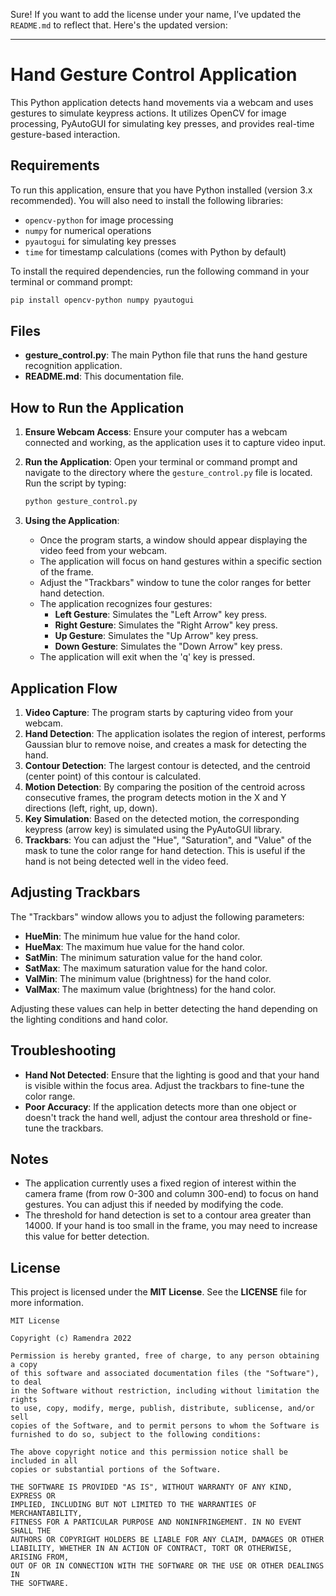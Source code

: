 Sure! If you want to add the license under your name, I’ve updated the `README.md` to reflect that. Here's the updated version:

---

# Hand Gesture Control Application

This Python application detects hand movements via a webcam and uses gestures to simulate keypress actions. It utilizes OpenCV for image processing, PyAutoGUI for simulating key presses, and provides real-time gesture-based interaction.

## Requirements

To run this application, ensure that you have Python installed (version 3.x recommended). You will also need to install the following libraries:

- `opencv-python` for image processing
- `numpy` for numerical operations
- `pyautogui` for simulating key presses
- `time` for timestamp calculations (comes with Python by default)

To install the required dependencies, run the following command in your terminal or command prompt:

```bash
pip install opencv-python numpy pyautogui
```

## Files

- **gesture_control.py**: The main Python file that runs the hand gesture recognition application.
- **README.md**: This documentation file.

## How to Run the Application

1. **Ensure Webcam Access**: Ensure your computer has a webcam connected and working, as the application uses it to capture video input.
   
2. **Run the Application**: Open your terminal or command prompt and navigate to the directory where the `gesture_control.py` file is located. Run the script by typing:

   ```bash
   python gesture_control.py
   ```

3. **Using the Application**:
   - Once the program starts, a window should appear displaying the video feed from your webcam.
   - The application will focus on hand gestures within a specific section of the frame.
   - Adjust the "Trackbars" window to tune the color ranges for better hand detection.
   - The application recognizes four gestures:
     - **Left Gesture**: Simulates the "Left Arrow" key press.
     - **Right Gesture**: Simulates the "Right Arrow" key press.
     - **Up Gesture**: Simulates the "Up Arrow" key press.
     - **Down Gesture**: Simulates the "Down Arrow" key press.
   - The application will exit when the 'q' key is pressed.

## Application Flow

1. **Video Capture**: The program starts by capturing video from your webcam.
2. **Hand Detection**: The application isolates the region of interest, performs Gaussian blur to remove noise, and creates a mask for detecting the hand.
3. **Contour Detection**: The largest contour is detected, and the centroid (center point) of this contour is calculated.
4. **Motion Detection**: By comparing the position of the centroid across consecutive frames, the program detects motion in the X and Y directions (left, right, up, down).
5. **Key Simulation**: Based on the detected motion, the corresponding keypress (arrow key) is simulated using the PyAutoGUI library.
6. **Trackbars**: You can adjust the "Hue", "Saturation", and "Value" of the mask to tune the color range for hand detection. This is useful if the hand is not being detected well in the video feed.

## Adjusting Trackbars

The "Trackbars" window allows you to adjust the following parameters:
- **HueMin**: The minimum hue value for the hand color.
- **HueMax**: The maximum hue value for the hand color.
- **SatMin**: The minimum saturation value for the hand color.
- **SatMax**: The maximum saturation value for the hand color.
- **ValMin**: The minimum value (brightness) for the hand color.
- **ValMax**: The maximum value (brightness) for the hand color.

Adjusting these values can help in better detecting the hand depending on the lighting conditions and hand color.

## Troubleshooting

- **Hand Not Detected**: Ensure that the lighting is good and that your hand is visible within the focus area. Adjust the trackbars to fine-tune the color range.
- **Poor Accuracy**: If the application detects more than one object or doesn't track the hand well, adjust the contour area threshold or fine-tune the trackbars.

## Notes

- The application currently uses a fixed region of interest within the camera frame (from row 0-300 and column 300-end) to focus on hand gestures. You can adjust this if needed by modifying the code.
- The threshold for hand detection is set to a contour area greater than 14000. If your hand is too small in the frame, you may need to increase this value for better detection.

## License

This project is licensed under the **MIT License**. See the **LICENSE** file for more information.

```
MIT License

Copyright (c) Ramendra 2022

Permission is hereby granted, free of charge, to any person obtaining a copy
of this software and associated documentation files (the "Software"), to deal
in the Software without restriction, including without limitation the rights
to use, copy, modify, merge, publish, distribute, sublicense, and/or sell
copies of the Software, and to permit persons to whom the Software is
furnished to do so, subject to the following conditions:

The above copyright notice and this permission notice shall be included in all
copies or substantial portions of the Software.

THE SOFTWARE IS PROVIDED "AS IS", WITHOUT WARRANTY OF ANY KIND, EXPRESS OR
IMPLIED, INCLUDING BUT NOT LIMITED TO THE WARRANTIES OF MERCHANTABILITY,
FITNESS FOR A PARTICULAR PURPOSE AND NONINFRINGEMENT. IN NO EVENT SHALL THE
AUTHORS OR COPYRIGHT HOLDERS BE LIABLE FOR ANY CLAIM, DAMAGES OR OTHER
LIABILITY, WHETHER IN AN ACTION OF CONTRACT, TORT OR OTHERWISE, ARISING FROM,
OUT OF OR IN CONNECTION WITH THE SOFTWARE OR THE USE OR OTHER DEALINGS IN
THE SOFTWARE.
```



